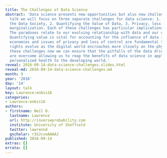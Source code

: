 ```yaml
---
title: The Challenges of Data Science
abstract: 'Data science presents new opportunities but also new challenges. In this
  talk we will focus on three separate challenges for data science: 1. Paradoxes of
  the Data Society, 2. Quantifying the Value of Data, 3. Privacy, loss of control,
  marginalization. Each of these challenges has particular implications for data science.
  The paradoxes relate to our evolving relationship with data and our changing expectations.
  Quantifying value is vital for accounting for the influence of data in our new digital
  economies and issues of privacy and loss of control are fundamental to how our pre-existing
  rights evolve as the digital world encroaches more closely on the physical. By addressing
  these challenges now we can ensure that the pitfalls of the data driven society
  are overcome allowing us to reap the benefits of data science in applications from
  personalized health to the developing world.'
reveal: 2016-09-14-data-science-challenges.slides.html
reveal-md: 2016-09-14-data-science-challenges.md
month: 9
year: '2016'
day: '14'
layout: talk
key: Lawrence:enbis16
categories:
- Lawrence:enbis16
authors:
- firstname: Neil D.
  lastname: Lawrence
  url: http://inverseprobability.com
  institute: University of Sheffield
  twitter: lawrennd
  gscholar: r3SJcvoAAAAJ
published: 2016-09-14
extras: []
errata: []
---
```

